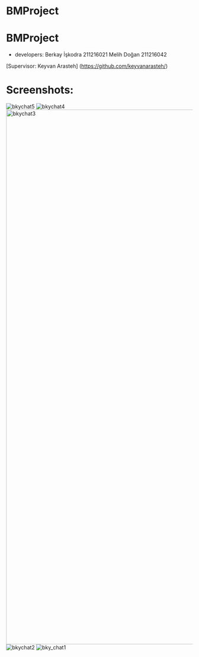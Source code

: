 # BMProject
# BMProject

+ developers:
Berkay İşkodra 211216021
Melih Doğan 211216042

[Supervisor: Keyvan Arasteh] (https://github.com/keyvanarasteh/)

# Screenshots:

![bkychat5](https://user-images.githubusercontent.com/97699666/213388346-c1237f08-6a41-4016-aaef-2118e2e84996.jpeg)
![bkychat4](https://user-images.githubusercontent.com/97699666/213388353-53b93d74-487d-42a0-b9f4-2e3fecf0b47c.jpeg)
<img width="1440" alt="bkychat3" src="https://user-images.githubusercontent.com/97699666/213388358-09d4732a-2aea-4e16-b505-7bcb45dc009b.png">
![bkychat2](https://user-images.githubusercontent.com/97699666/213388361-463a5440-4758-46a0-8c25-37b247c64b67.jpeg)
![bky_chat1](https://user-images.githubusercontent.com/97699666/213388367-325cca5a-1580-4257-b2ea-81fdd3520516.jpeg)
